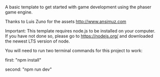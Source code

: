 A basic template to get started with game development using the phaser game engine.

Thanks to Luis Zuno for the assets http://www.ansimuz.com

Important: This template requires node.js to be installed on your computer. If you have not done so, please go to https://nodejs.org/ and downloaded the newest LTS version of node.

You will need to run two terminal commands for this project to work:

first: "npm install"

second: "npm run dev"
